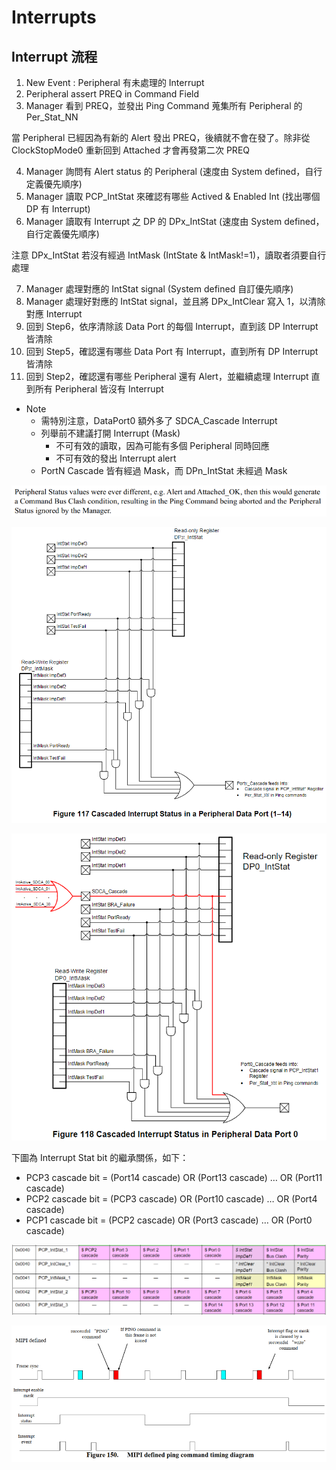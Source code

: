 Interrupts
=======

Interrupt 流程
-------

1. New Event : Peripheral 有未處理的 Interrupt
2. Peripheral assert PREQ in Command Field
3. Manager 看到 PREQ，並發出 Ping Command 蒐集所有 Peripheral 的 Per_Stat_NN

當 Peripheral 已經因為有新的 Alert 發出 PREQ，後續就不會在發了。除非從 ClockStopMode0 重新回到 Attached 才會再發第二次 PREQ

4. Manager 詢問有 Alert status 的 Peripheral (速度由 System defined，自行定義優先順序)
5. Manager 讀取 PCP_IntStat 來確認有哪些 Actived & Enabled Int (找出哪個 DP 有 Interrupt)
6. Manager 讀取有 Interrupt 之 DP 的 DPx_IntStat  (速度由 System defined，自行定義優先順序)

注意 DPx_IntStat 若沒有經過 IntMask (IntState & IntMask!=1)，讀取者須要自行處理

7. Manager 處理對應的 IntStat signal (System defined 自訂優先順序)
8. Manager 處理好對應的 IntStat signal，並且將 DPx_IntClear 寫入 1，以清除對應 Interrupt
9. 回到 Step6，依序清除該 Data Port 的每個 Interrupt，直到該 DP Interrupt 皆清除
10. 回到 Step5，確認還有哪些 Data Port 有 Interrupt，直到所有 DP Interrupt 皆清除
11. 回到 Step2，確認還有哪些 Peripheral 還有 Alert，並繼續處理 Interrupt 直到所有 Peripheral 皆沒有 Interrupt

- Note
    - 需特別注意，DataPort0 額外多了 SDCA_Cascade Interrupt
    - 列舉前不建議打開 Interrupt (Mask)
        - 不可有效的讀取，因為可能有多個 Peripheral 同時回應
        - 不可有效的發出 Interrupt alert
    - PortN Cascade 皆有經過 Mask，而 DPn_IntStat 未經過 Mask

![Alt text](image/interrupt-1.png)

![Alt text](image/figure117.png)

![Alt text](image/figure118.png)

下圖為 Interrupt Stat bit 的繼承關係，如下：
- PCP3 cascade bit = (Port14 cascade) OR (Port13 cascade) …  OR (Port11 cascade)
- PCP2 cascade bit = (PCP3 cascade) OR (Port10 cascade) …  OR (Port4 cascade)
- PCP1 cascade bit = (PCP2 cascade) OR (Port3 cascade) …  OR (Port0 cascade)

![Alt text](image/interrupt-2.png)

![Alt text](image/figure150.png)